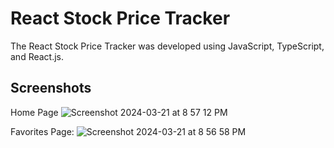 # React Stock Price Tracker

The React Stock Price Tracker was developed using JavaScript, TypeScript, and React.js.

## Screenshots

Home Page
![Screenshot 2024-03-21 at 8 57 12 PM](https://github.com/MRahman-personal/stock-tracker/assets/85768968/d7e1a7e3-b8e4-4c3b-9dfc-4122fb38b529)

Favorites Page:
![Screenshot 2024-03-21 at 8 56 58 PM](https://github.com/MRahman-personal/stock-tracker/assets/85768968/0b3ab902-46bc-483b-9387-54b87ff6d37f)




